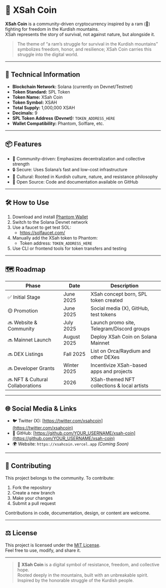 # 🐏 XSah Coin

**XSah Coin** is a community-driven cryptocurrency inspired by a ram (🐏) fighting for freedom in the Kurdish mountains.  
XSah represents the story of survival, not against nature, but alongside it.

> The theme of “a ram’s struggle for survival in the Kurdish mountains” symbolizes freedom, honor, and resilience; XSah Coin carries this struggle into the digital world.

---

## 🔧 Technical Information

- **Blockchain Network:** Solana (currently on Devnet/Testnet)  
- **Token Standard:** SPL Token  
- **Token Name:** XSah Coin  
- **Token Symbol:** XSAH  
- **Total Supply:** 1,000,000 XSAH  
- **Decimals:** 9  
- **SPL Token Address (Devnet):** `TOKEN_ADDRESS_HERE`  
- **Wallet Compatibility:** Phantom, Solflare, etc.

---

## 📦 Features

- 🐏 Community-driven: Emphasizes decentralization and collective strength  
- 🔒 Secure: Uses Solana’s fast and low-cost infrastructure  
- 🌱 Cultural: Rooted in Kurdish culture, nature, and resistance philosophy  
- 📜 Open Source: Code and documentation available on GitHub

---

## 🛠️ How to Use

1. Download and install [Phantom Wallet](https://phantom.app/)  
2. Switch to the Solana Devnet network  
3. Use a faucet to get test SOL:  
   - https://solfaucet.com/  
4. Manually add the XSah token to Phantom:  
   - Token address: `TOKEN_ADDRESS_HERE`  
5. Use CLI or frontend tools for token transfers and testing

---

## 🗺️ Roadmap

| Phase             | Date         | Description                               |
|-------------------|--------------|-------------------------------------------|
| ✅ Initial Stage    | June 2025    | XSah concept born, SPL token created      |
| 🟡 Promotion       | June 2025    | Social media (X), GitHub, test tokens     |
| 🔜 Website & Community | July 2025 | Launch promo site, Telegram/Discord groups|
| 🔜 Mainnet Launch  | August 2025  | Deploy XSah Coin on Solana Mainnet         |
| 🔜 DEX Listings    | Fall 2025    | List on Orca/Raydium and other DEXes      |
| 🔜 Developer Grants | Winter 2025 | Incentivize XSah-based apps and projects  |
| 🔜 NFT & Cultural Collaborations | 2026 | XSah-themed NFT collections & local artists |

---

## 🌐 Social Media & Links

- 🐦 Twitter (X): [https://twitter.com/xsahcoin](https://twitter.com/xsahcoin)  
- 🐙 GitHub: [https://github.com/YOUR_USERNAME/xsah-coin](https://github.com/YOUR_USERNAME/xsah-coin)  
- 🌍 Website: `https://xsahcoin.vercel.app` *(Coming Soon)*

---

## 🤝 Contributing

This project belongs to the community. To contribute:

1. Fork the repository  
2. Create a new branch  
3. Make your changes  
4. Submit a pull request

Contributions in code, documentation, design, or content are welcome.

---

## ⚖️ License

This project is licensed under the [MIT License](./LICENSE).  
Feel free to use, modify, and share it.

---

> 🐏 **XSah Coin** is a digital symbol of resistance, freedom, and collective hope.  
> Rooted deeply in the mountains, built with an unbreakable spirit.  
> Inspired by the honorable struggle of the Kurdish people.
